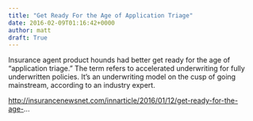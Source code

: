 ```yaml
---
title: "Get Ready For the Age of Application Triage"
date: 2016-02-09T01:16:42+0000
author: matt
draft: True
---
```

Insurance agent product hounds had better get ready for the age of “application triage.” The term refers to accelerated underwriting for fully underwritten policies. It’s an underwriting model on the cusp of going mainstream, according to an industry expert.

http://insurancenewsnet.com/innarticle/2016/01/12/get-ready-for-the-age-...
